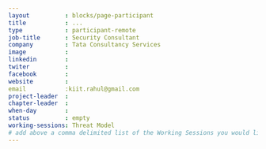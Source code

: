 ```yaml
---
layout          : blocks/page-participant
title           : ...
type            : participant-remote
job-title       : Security Consultant
company         : Tata Consultancy Services
image           :
linkedin        :
twiter          :
facebook        :
website         :
email           :kiit.rahul@gmail.com
project-leader  :
chapter-leader  :
when-day        :
status          : empty
working-sessions: Threat Model
# add above a comma delimited list of the Working Sessions you would like to attend (use the session's title)
---
```


<!-- put more details about participant here -->
